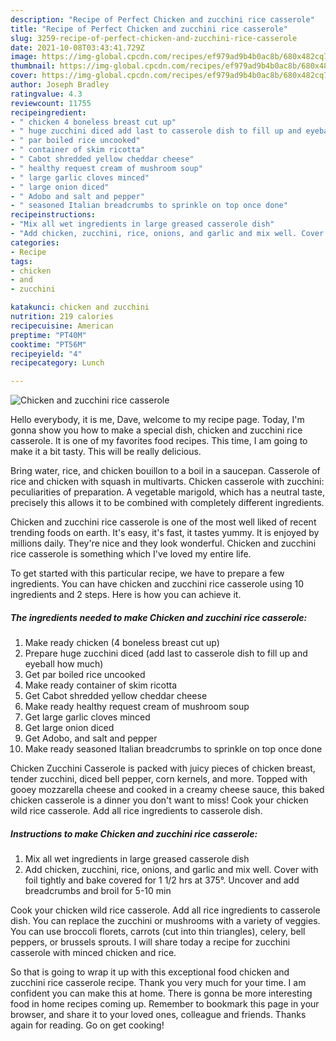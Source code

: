 ```yaml
---
description: "Recipe of Perfect Chicken and zucchini rice casserole"
title: "Recipe of Perfect Chicken and zucchini rice casserole"
slug: 3259-recipe-of-perfect-chicken-and-zucchini-rice-casserole
date: 2021-10-08T03:43:41.729Z
image: https://img-global.cpcdn.com/recipes/ef979ad9b4b0ac8b/680x482cq70/chicken-and-zucchini-rice-casserole-recipe-main-photo.jpg
thumbnail: https://img-global.cpcdn.com/recipes/ef979ad9b4b0ac8b/680x482cq70/chicken-and-zucchini-rice-casserole-recipe-main-photo.jpg
cover: https://img-global.cpcdn.com/recipes/ef979ad9b4b0ac8b/680x482cq70/chicken-and-zucchini-rice-casserole-recipe-main-photo.jpg
author: Joseph Bradley
ratingvalue: 4.3
reviewcount: 11755
recipeingredient:
- " chicken 4 boneless breast cut up"
- " huge zucchini diced add last to casserole dish to fill up and eyeball how much"
- " par boiled rice uncooked"
- " container of skim ricotta"
- " Cabot shredded yellow cheddar cheese"
- " healthy request cream of mushroom soup"
- " large garlic cloves minced"
- " large onion diced"
- " Adobo and salt and pepper"
- " seasoned Italian breadcrumbs to sprinkle on top once done"
recipeinstructions:
- "Mix all wet ingredients in large greased casserole dish"
- "Add chicken, zucchini, rice, onions, and garlic and mix well. Cover with foil tightly and bake covered for 1 1/2 hrs at 375°. Uncover and add breadcrumbs and broil for 5-10 min"
categories:
- Recipe
tags:
- chicken
- and
- zucchini

katakunci: chicken and zucchini 
nutrition: 219 calories
recipecuisine: American
preptime: "PT40M"
cooktime: "PT56M"
recipeyield: "4"
recipecategory: Lunch

---
```



![Chicken and zucchini rice casserole](https://img-global.cpcdn.com/recipes/ef979ad9b4b0ac8b/680x482cq70/chicken-and-zucchini-rice-casserole-recipe-main-photo.jpg)

Hello everybody, it is me, Dave, welcome to my recipe page. Today, I'm gonna show you how to make a special dish, chicken and zucchini rice casserole. It is one of my favorites food recipes. This time, I am going to make it a bit tasty. This will be really delicious.

Bring water, rice, and chicken bouillon to a boil in a saucepan. Casserole of rice and chicken with squash in multivarts. Chicken casserole with zucchini: peculiarities of preparation. A vegetable marigold, which has a neutral taste, precisely this allows it to be combined with completely different ingredients.

Chicken and zucchini rice casserole is one of the most well liked of recent trending foods on earth. It's easy, it's fast, it tastes yummy. It is enjoyed by millions daily. They're nice and they look wonderful. Chicken and zucchini rice casserole is something which I've loved my entire life.


To get started with this particular recipe, we have to prepare a few ingredients. You can have chicken and zucchini rice casserole using 10 ingredients and 2 steps. Here is how you can achieve it.

<!--inarticleads1-->

##### The ingredients needed to make Chicken and zucchini rice casserole:

1. Make ready  chicken (4 boneless breast cut up)
1. Prepare  huge zucchini diced (add last to casserole dish to fill up and eyeball how much)
1. Get  par boiled rice uncooked
1. Make ready  container of skim ricotta
1. Get  Cabot shredded yellow cheddar cheese
1. Make ready  healthy request cream of mushroom soup
1. Get  large garlic cloves minced
1. Get  large onion diced
1. Get  Adobo, and salt and pepper
1. Make ready  seasoned Italian breadcrumbs to sprinkle on top once done


Chicken Zucchini Casserole is packed with juicy pieces of chicken breast, tender zucchini, diced bell pepper, corn kernels, and more. Topped with gooey mozzarella cheese and cooked in a creamy cheese sauce, this baked chicken casserole is a dinner you don&#39;t want to miss! Cook your chicken wild rice casserole. Add all rice ingredients to casserole dish. 

<!--inarticleads2-->

##### Instructions to make Chicken and zucchini rice casserole:

1. Mix all wet ingredients in large greased casserole dish
1. Add chicken, zucchini, rice, onions, and garlic and mix well. Cover with foil tightly and bake covered for 1 1/2 hrs at 375°. Uncover and add breadcrumbs and broil for 5-10 min


Cook your chicken wild rice casserole. Add all rice ingredients to casserole dish. You can replace the zucchini or mushrooms with a variety of veggies. You can use broccoli florets, carrots (cut into thin triangles), celery, bell peppers, or brussels sprouts. I will share today a recipe for zucchini casserole with minced chicken and rice. 

So that is going to wrap it up with this exceptional food chicken and zucchini rice casserole recipe. Thank you very much for your time. I am confident you can make this at home. There is gonna be more interesting food in home recipes coming up. Remember to bookmark this page in your browser, and share it to your loved ones, colleague and friends. Thanks again for reading. Go on get cooking!
